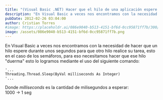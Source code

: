```yaml
---
title: "(Visual Basic .NET) Hacer que el hilo de una aplicación espere..."
description: "En Visual Basic a veces nos encontramos con la necesidad de hacer que un hilo espere durante unos segundos para que otro hilo realice su tarea..."
pubDate: 2012-02-26 03:04:00
author: Cristian Torres
#image: https://placeholdr.ai/086e9040-b513-4151-bf6d-0cc95871ff7b/300/200
image: /assets/086e9040-b513-4151-bf6d-0cc95871ff7b.png
---
```

En Visual Basic a veces nos encontramos con la necesidad de hacer que un hilo espere durante unos segundos para que otro hilo realice su tarea, esto en el caso de los semáforos, para eso necesitamos hacer que ese hilo "duerma" esto lo logramos mediante el uso del siguiente comando:

```vbnet
'...
Threading.Thread.Sleep(ByVal milliseconds As Integer)
'...
```

Donde *milliseconds* es la cantidad de milisegundos a esperar:<br/>
1000 -> 1 seg
